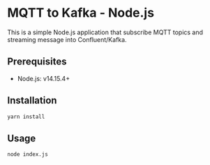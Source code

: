 # MQTT to Kafka - Node.js

This is a simple Node.js application that subscribe MQTT topics and streaming message into Confluent/Kafka.

## Prerequisites

- Node.js: v14.15.4+

## Installation

```bash
yarn install
```

## Usage

```bash
node index.js
```

